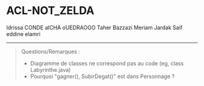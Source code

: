 # ACL-NOT_ZELDA
Idrissa CONDE 
aICHA oUEDRAOGO
Taher Bazzazi 
Meriam Jardak
Saif eddine elamri

---

> Questions/Remarques : 
> - Diagramme de classes ne correspond pas au code (eg, class Labyrinthe.java)
> - Pourquoi "gagner(), SubirDegat()" est dans Personnage ? 
 
